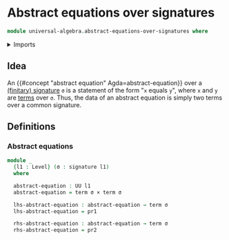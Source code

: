 # Abstract equations over signatures

```agda
module universal-algebra.abstract-equations-over-signatures where
```

<details><summary>Imports</summary>

```agda
open import foundation.cartesian-product-types
open import foundation.dependent-pair-types
open import foundation.universe-levels

open import universal-algebra.signatures
open import universal-algebra.terms-over-signatures
```

</details>

## Idea

An {{#concept "abstract equation" Agda=abstract-equation}} over a
[(finitary) signature](universal-algebra.signatures.md) `σ` is a statement of
the form "`x` equals `y`", where `x` and `y` are
[terms](universal-algebra.terms-over-signatures.md) over `σ`. Thus, the data of
an abstract equation is simply two terms over a common signature.

## Definitions

### Abstract equations

```agda
module _
  {l1 : Level} (σ : signature l1)
  where

  abstract-equation : UU l1
  abstract-equation = term σ × term σ

  lhs-abstract-equation : abstract-equation → term σ
  lhs-abstract-equation = pr1

  rhs-abstract-equation : abstract-equation → term σ
  rhs-abstract-equation = pr2
```
